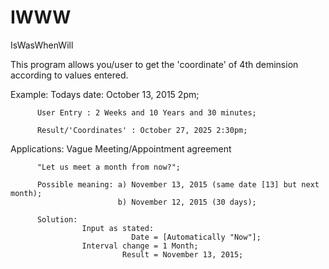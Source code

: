 # IWWW
IsWasWhenWill

This program allows you/user to get the 'coordinate' of 4th deminsion according to values entered.

Example:  Todays date: October 13, 2015 2pm;
          
          User Entry : 2 Weeks and 10 Years and 30 minutes;
          
          Result/'Coordinates' : October 27, 2025 2:30pm;

Applications: 
          Vague Meeting/Appointment agreement
          
          "Let us meet a month from now?";
          
          Possible meaning: a) November 13, 2015 (same date [13] but next month);
                            b) November 12, 2015 (30 days);
                              
          Solution: 
                    Input as stated: 
                               Date = [Automatically "Now"];
                    Interval change = 1 Month;
                             Result = November 13, 2015;
                              

